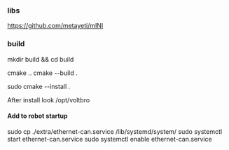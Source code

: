

### libs
https://github.com/metayeti/mINI


### build
mkdir build && cd build

cmake ..
cmake --build .

sudo cmake --install .

After install look /opt/voltbro

#### Add to robot startup

sudo cp ./extra/ethernet-can.service /lib/systemd/system/
sudo systemctl start ethernet-can.service
sudo systemctl enable ethernet-can.service